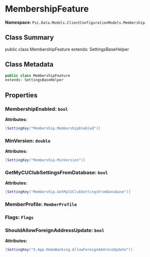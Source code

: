 # MembershipFeature

**Namespace:** `Psi.Data.Models.ClientConfigurationModels.Membership`

## Class Summary

public class MembershipFeature
extends: SettingsBaseHelper

## Class Metadata

```typescript
public class MembershipFeature
extends: SettingsBaseHelper
```

## Properties

### MembershipEnabled: `bool`

**Attributes:**
```csharp
[SettingKey("Membership.MembershipEnabled")]
```

### MinVersion: `double`

**Attributes:**
```csharp
[SettingKey("Membership.MinVersion")]
```

### GetMyCUClubSettingsFromDatabase: `bool`

**Attributes:**
```csharp
[SettingKey("Membership.GetMyCUClubSettingsFromDatabase")]
```

### MemberProfile: `MemberProfile`

### Flags: `Flags`

### ShouldAllowForeignAddressUpdate: `bool`

**Attributes:**
```csharp
[SettingKey("X.App.HomeBanking.AllowForeignAddressUpdate")]
```
